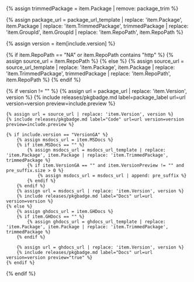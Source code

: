 {% assign trimmedPackage = item.Package | remove: package_trim %}

{% assign package_url = package_url_template | replace: 'item.Package', item.Package | replace: 'item.TrimmedPackage', trimmedPackage | replace: 'item.GroupId', item.GroupId | replace: 'item.RepoPath', item.RepoPath %}

{% assign version = item[include.version] %}

{% if item.RepoPath == "NA" or item.RepoPath contains "http" %}
    {% assign source_url = item.RepoPath %}
{% else %}
    {% assign source_url = source_url_template | replace: 'item.Package', item.Package | replace: 'item.TrimmedPackage', trimmedPackage | replace: 'item.RepoPath', item.RepoPath %}
{% endif %}

{% if version != "" %}
    {% assign url = package_url | replace: 'item.Version', version  %}
    {% include releases/pkgbadge.md  label=package_label url=url version=version preview=include.preview %}

    {% assign url = source_url | replace: 'item.Version', version %}
    {% include releases/pkgbadge.md label="Code" url=url version=version preview=include.preview %}
    
    {% if include.version == "VersionGA" %}
        {% assign msdocs_url = item.MSDocs %}
        {% if item.MSDocs == "" %}
            {% assign msdocs_url = msdocs_url_template | replace: 'item.Package', item.Package | replace: 'item.TrimmedPackage', trimmedPackage %}
            {% if item.VersionGA == "" and item.VersionPreview != "" and pre_suffix.size > 0 %}
                {% assign msdocs_url = msdocs_url | append: pre_suffix %}
            {% endif %}
        {% endif %}
        {% assign url = msdocs_url | replace: 'item.Version', version %}
        {% include releases/pkgbadge.md label="Docs" url=url version=version %}  
    {% else %}
        {% assign ghdocs_url = item.GHDocs %}
        {% if item.GHDocs == "" %}
            {% assign ghdocs_url = ghdocs_url_template | replace: 'item.Package', item.Package | replace: 'item.TrimmedPackage', trimmedPackage %}
        {% endif %}
    
        {% assign url = ghdocs_url | replace: 'item.Version', version %}
        {% include releases/pkgbadge.md label="Docs" url=url version=version preview="true" %}        
    {% endif %}
{% endif %}